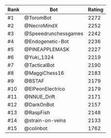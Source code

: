 Rank|Bot|Rating
---|---|---
#1|@ToromBot|2272
#2|@NecroMindX|2252
#3|@Speeedrunchessgames|2242
#4|@Endogenetic-Bot|2236
#5|@PINEAPPLEMASK|2227
#6|@Yuki_1324|2219
#7|@TacticalBot|2190
#8|@MaggiChess16|2183
#9|@BSTAF|2179
#10|@ElPeonElectrico|2179
#11|@NNUE_Drift|2171
#12|@DarkOnBot|2157
#13|@RaspFish|2148
#14|@strain-on-veins|2133
#15|@colinbot|1762
